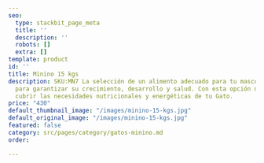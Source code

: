 ```yaml
---
seo:
  type: stackbit_page_meta
  title: ''
  description: ''
  robots: []
  extra: []
template: product
id: ''
title: Minino 15 kgs
description: SKU:MN7 La selección de un alimento adecuado para tu mascota es muy importante
  para garantizar su crecimiento, desarrollo y salud. Con esta opción de Minino podrás
  cubrir las necesidades nutricionales y energéticas de tu Gato.
price: "430"
default_thumbnail_image: "/images/minino-15-kgs.jpg"
default_original_image: "/images/minino-15-kgs.jpg"
featured: false
category: src/pages/category/gatos-minino.md
order: 

---
```

